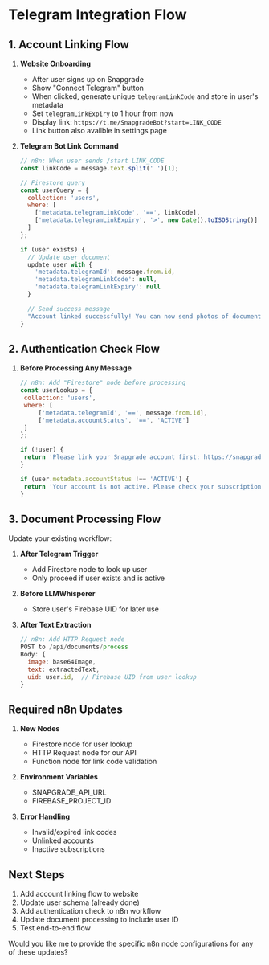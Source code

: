 # Telegram Integration Flow

## 1. Account Linking Flow

1. **Website Onboarding**

   - After user signs up on Snapgrade
   - Show "Connect Telegram" button
   - When clicked, generate unique `telegramLinkCode` and store in user's metadata
   - Set `telegramLinkExpiry` to 1 hour from now
   - Display link: `https://t.me/SnapgradeBot?start=LINK_CODE`
   - Link button also availble in settings page

2. **Telegram Bot Link Command**

   ```javascript
   // n8n: When user sends /start LINK_CODE
   const linkCode = message.text.split(' ')[1];

   // Firestore query
   const userQuery = {
     collection: 'users',
     where: [
       ['metadata.telegramLinkCode', '==', linkCode],
       ['metadata.telegramLinkExpiry', '>', new Date().toISOString()]
     ]
   };

   if (user exists) {
     // Update user document
     update user with {
       'metadata.telegramId': message.from.id,
       'metadata.telegramLinkCode': null,
       'metadata.telegramLinkExpiry': null
     }

     // Send success message
     "Account linked successfully! You can now send photos of documents."
   }
   ```

## 2. Authentication Check Flow

1. **Before Processing Any Message**

   ```javascript
   // n8n: Add "Firestore" node before processing
   const userLookup = {
   	collection: 'users',
   	where: [
   		['metadata.telegramId', '==', message.from.id],
   		['metadata.accountStatus', '==', 'ACTIVE']
   	]
   };

   if (!user) {
   	return 'Please link your Snapgrade account first: https://snapgrade.app/link-telegram';
   }

   if (user.metadata.accountStatus !== 'ACTIVE') {
   	return 'Your account is not active. Please check your subscription status.';
   }
   ```

## 3. Document Processing Flow

Update your existing workflow:

1. **After Telegram Trigger**

   - Add Firestore node to look up user
   - Only proceed if user exists and is active

2. **Before LLMWhisperer**

   - Store user's Firebase UID for later use

3. **After Text Extraction**
   ```javascript
   // n8n: Add HTTP Request node
   POST to /api/documents/process
   Body: {
     image: base64Image,
     text: extractedText,
     uid: user.id,  // Firebase UID from user lookup
   }
   ```

## Required n8n Updates

1. **New Nodes**

   - Firestore node for user lookup
   - HTTP Request node for our API
   - Function node for link code validation

2. **Environment Variables**

   - SNAPGRADE_API_URL
   - FIREBASE_PROJECT_ID

3. **Error Handling**
   - Invalid/expired link codes
   - Unlinked accounts
   - Inactive subscriptions

## Next Steps

1. Add account linking flow to website
2. Update user schema (already done)
3. Add authentication check to n8n workflow
4. Update document processing to include user ID
5. Test end-to-end flow

Would you like me to provide the specific n8n node configurations for any of these updates?
